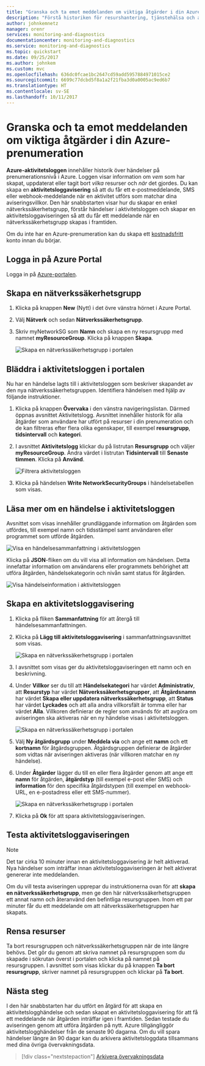 ```yaml
---
title: "Granska och ta emot meddelanden om viktiga åtgärder i din Azure-prenumeration | Microsoft Docs"
description: "Förstå historiken för resurshantering, tjänstehälsa och annan prenumerationsaktivitet i aktivitetsloggen och använd sedan en aktivitetsloggavisering för att få ett e-postmeddelande när en åtgärd med höga privilegier utförs i din prenumeration."
author: johnkemnetz
manager: orenr
services: monitoring-and-diagnostics
documentationcenter: monitoring-and-diagnostics
ms.service: monitoring-and-diagnostics
ms.topic: quickstart
ms.date: 09/25/2017
ms.author: johnkem
ms.custom: mvc
ms.openlocfilehash: 636dc0fcae1bc2647cd59add5957884971015ce2
ms.sourcegitcommit: 6699c77dcbd5f8a1a2f21fba3d0a0005ac9ed6b7
ms.translationtype: HT
ms.contentlocale: sv-SE
ms.lasthandoff: 10/11/2017
---
```

# <a name="audit-and-receive-notifications-about-important-actions-in-your-azure-subscription"></a>Granska och ta emot meddelanden om viktiga åtgärder i din Azure-prenumeration

**Azure-aktivitetsloggen** innehåller historik över händelser på prenumerationsnivå i Azure. Loggen visar information om *vem* som har skapat, uppdaterat eller tagit bort *vilka* resurser och *när* det gjordes. Du kan skapa en **aktivitetsloggavisering** så att du får ett e-postmeddelande, SMS eller webhook-meddelande när en aktivitet utförs som matchar dina aviseringsvillkor. Den här snabbstarten visar hur du skapar en enkel nätverkssäkerhetsgrupp, förstår händelser i aktivitetsloggen och skapar en aktivitetsloggaviseringen så att du får ett meddelande när en nätverkssäkerhetsgrupp skapas i framtiden.

Om du inte har en Azure-prenumeration kan du skapa ett [kostnadsfritt](https://azure.microsoft.com/free/) konto innan du börjar.

## <a name="log-in-to-the-azure-portal"></a>Logga in på Azure Portal

Logga in på [Azure-portalen](https://portal.azure.com/).

## <a name="create-a-network-security-group"></a>Skapa en nätverkssäkerhetsgrupp

1. Klicka på knappen **New** (Nytt) i det övre vänstra hörnet i Azure Portal.

2. Välj **Nätverk** och sedan **Nätverkssäkerhetsgrupp**.

3. Skriv myNetworkSG som **Namn** och skapa en ny resursgrupp med namnet **myResourceGroup**. Klicka på knappen **Skapa**.

    ![Skapa en nätverkssäkerhetsgrupp i portalen](./media/monitor-quick-audit-notify-action-in-subscription/create-network-security-group.png)

## <a name="browse-the-activity-log-in-the-portal"></a>Bläddra i aktivitetsloggen i portalen

Nu har en händelse lagts till i aktivitetsloggen som beskriver skapandet av den nya nätverkssäkerhetsgruppen. Identifiera händelsen med hjälp av följande instruktioner.

1. Klicka på knappen **Övervaka** i den vänstra navigeringslistan. Därmed öppnas avsnittet Aktivitetslogg. Avsnittet innehåller historik för alla åtgärder som användare har utfört på resurser i din prenumeration och de kan filtreras efter flera olika egenskaper, till exempel **resursgrupp**, **tidsintervall** och **kategori**.

2. I avsnittet **Aktivitetslogg** klickar du på listrutan **Resursgrupp** och väljer **myResourceGroup**. Ändra värdet i listrutan **Tidsintervall** till **Senaste timmen**. Klicka på **Använd**.

    ![Filtrera aktivitetsloggen](./media/monitor-quick-audit-notify-action-in-subscription/browse-activity-log.png)

3. Klicka på händelsen **Write NetworkSecurityGroups** i händelsetabellen som visas.

## <a name="browse-an-event-in-the-activity-log"></a>Läsa mer om en händelse i aktivitetsloggen

Avsnittet som visas innehåller grundläggande information om åtgärden som utfördes, till exempel namn och tidsstämpel samt användaren eller programmet som utförde åtgärden.

![Visa en händelsesammanfattning i aktivitetsloggen](./media/monitor-quick-audit-notify-action-in-subscription/activity-log-summary.png)

Klicka på **JSON**-fliken om du vill visa all information om händelsen. Detta innefattar information om användarens eller programmets behörighet att utföra åtgärden, händelsekategorin och nivån samt status för åtgärden.

![Visa händelseinformation i aktivitetsloggen](./media/monitor-quick-audit-notify-action-in-subscription/activity-log-json.png)

## <a name="create-an-activity-log-alert"></a>Skapa en aktivitetsloggavisering

1. Klicka på fliken **Sammanfattning** för att återgå till händelsesammanfattningen.

2. Klicka på **Lägg till aktivitetsloggavisering** i sammanfattningsavsnittet som visas.

    ![Skapa en nätverkssäkerhetsgrupp i portalen](./media/monitor-quick-audit-notify-action-in-subscription/activity-log-summary.png)

3. I avsnittet som visas ger du aktivitetsloggaviseringen ett namn och en beskrivning.

4. Under **Villkor** ser du till att **Händelsekategori** har värdet **Administrativ**, att **Resurstyp** har värdet **Nätverkssäkerhetsgrupper**, att **Åtgärdsnamn** har värdet **Skapa eller uppdatera nätverkssäkerhetsgrupp**, att **Status** har värdet **Lyckades** och att alla andra villkorsfält är tomma eller har värdet **Alla**. Villkoren definierar de regler som används för att avgöra om aviseringen ska aktiveras när en ny händelse visas i aktivitetsloggen.

    ![Skapa en nätverkssäkerhetsgrupp i portalen](./media/monitor-quick-audit-notify-action-in-subscription/activity-log-alert-criteria.png)

5. Välj **Ny åtgärdsgrupp** under **Meddela via** och ange ett **namn** och ett **kortnamn** för åtgärdsgruppen. Åtgärdsgruppen definierar de åtgärder som vidtas när aviseringen aktiveras (när villkoren matchar en ny händelse).

6. Under **Åtgärder** lägger du till en eller flera åtgärder genom att ange ett **namn** för åtgärden, **åtgärdstyp** (till exempel e-post eller SMS) och **information** för den specifika åtgärdstypen (till exempel en webhook-URL, en e-postadress eller ett SMS-nummer).

    ![Skapa en nätverkssäkerhetsgrupp i portalen](./media/monitor-quick-audit-notify-action-in-subscription/activity-log-alert-actions.png)

7. Klicka på **Ok** för att spara aktivitetsloggaviseringen.

## <a name="test-the-activity-log-alert"></a>Testa aktivitetsloggaviseringen

> [!NOTE]
> Det tar cirka 10 minuter innan en aktivitetsloggavisering är helt aktiverad. Nya händelser som inträffar innan aktivitetsloggaviseringen är helt aktiverat genererar inte meddelanden.
>
>

Om du vill testa aviseringen upprepar du instruktionerna ovan för att **skapa en nätverkssäkerhetsgrupp**, men ge den här nätverkssäkerhetsgruppen ett annat namn och återanvänd den befintliga resursgruppen. Inom ett par minuter får du ett meddelande om att nätverkssäkerhetsgruppen har skapats.

## <a name="clean-up-resources"></a>Rensa resurser

Ta bort resursgruppen och nätverkssäkerhetsgruppen när de inte längre behövs. Det gör du genom att skriva namnet på resursgruppen som du skapade i sökrutan överst i portalen och klicka på namnet på resursgruppen. I avsnittet som visas klickar du på knappen **Ta bort resursgrupp**, skriver namnet på resursgruppen och klickar på **Ta bort**.

## <a name="next-steps"></a>Nästa steg

I den här snabbstarten har du utfört en åtgärd för att skapa en aktivitetslogghändelse och sedan skapat en aktivitetsloggavisering för att få ett meddelande när åtgärden inträffar igen i framtiden. Sedan testade du aviseringen genom att utföra åtgärden på nytt. Azure tillgängliggör aktivitetslogghändelser från de senaste 90 dagarna. Om du vill spara händelser längre än 90 dagar kan du arkivera aktivitetsloggdata tillsammans med dina övriga övervakningsdata.

> [!div class="nextstepaction"]
> [Arkivera övervakningsdata](./monitor-tutorial-archive-monitoring-data.md)
